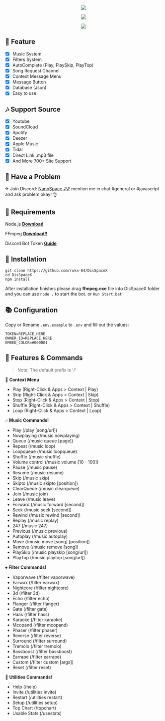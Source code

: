 <p align="center">
<img src="https://capsule-render.vercel.app/api?type=waving&color=gradient&height=200&section=header&text=DisSpaceX&fontSize=80&fontAlignY=35&animation=twinkling&fontColor=gradient"/> </a> 
</p>

<p align="center"> 
  <a href="https://discord.gg/SNG3dh3MbR" target="_blank"> <img src="https://discordapp.com/api/guilds/903043706410643496/widget.png?style=banner2"/> </a> 
</p>

<p align="center"> 
  <a href="https://ko-fi.com/nanotect" target="_blank"> <img src="https://ko-fi.com/img/githubbutton_sm.svg"/> </a> 
</p>

## 📑 Feature

-   [x] Music System
-   [x] Filters System
-   [x] AutoComplete (Play, PlaySkip, PlayTop)
-   [x] Song Request Channel
-   [x] Context Message Menu
-   [x] Message Button
-   [x] Database (Json)
-   [x] Easy to use

## 🎶 Support Source

-   [x] Youtube
-   [x] SoundCloud
-   [x] Spotify
-   [x] Deezer
-   [x] Apple Music
-   [x] Tidal
-   [x] Direct Link .mp3 file
-   [x] And More 700+ Site Support

## 🚨 Have a Problem

✈ Join Discord: [NanoSpace ♪♪](https://discord.gg/SNG3dh3MbR)
mention me in chat #general or #javascript and ask problem okay! 👌

## 🛑 Requirements

Node.js **[Download](https://nodejs.org/dist/v17.0.1/node-v17.0.1-x64.msi)**

FFmpeg **[Download!!](https://github.com/BtbN/FFmpeg-Builds/releases/download/latest/ffmpeg-master-latest-win64-gpl.zip)**

Discord Bot Token **[Guide](https://discordjs.guide/preparations/setting-up-a-bot-application.html#creating-your-bot)**

## 💌 Installation

```
git clone https://github.com/ruka-64/DisSpaceX
cd DisSpaceX
npm install
```

After installation finishes please drag **ffmpeg.exe** file into DisSpaceX folder and you can use `node .` to start the bot. or `Run Start.bat`

## 📚 Configuration

Copy or Rename `.env.example` to `.env` and fill out the values:

```.env
TOKEN=REPLACE_HERE
OWNER_ID=REPLACE_HERE
EMBED_COLOR=#000001
```

## 📄 Features & Commands

> Note: The default prefix is '/'

💬 **Context Menu**

-   Play (Right-Click & Apps > Context | Play)
-   Skip (Right-Click & Apps > Context | Skip)
-   Stop (Right-Click & Apps > Context | Stop)
-   Shuffle (Right-Click & Apps > Context | Shuffle)
-   Loop (Right-Click & Apps > Context | Loop)

🎶 **Music Commands!**

-   Play (/play [song/url])
-   Nowplaying (/music nowplaying)
-   Queue (/music queue [page])
-   Repeat (/music loop)
-   Loopqueue (/music loopqueue)
-   Shuffle (/music shuffle)
-   Volume control (/music volume [10 - 100])
-   Pause (/music pause)
-   Resume (/music resume)
-   Skip (/music skip)
-   Skipto (/music skipto [position])
-   ClearQueue (/music clearqueue)
-   Join (/music join)
-   Leave (/music leave)
-   Forward (/music forward [second])
-   Seek (/music seek [second])
-   Rewind (/music rewind [second])
-   Replay (/music replay)
-   247 (/music 247)
-   Previous (/music previous)
-   Autoplay (/music autoplay)
-   Move (/music move [song] [position])
-   Remove (/music remove [song])
-   PlaySkip (/music playskip [song/url])
-   PlayTop (/music playtop [song/url])

⏺ **Filter Commands!**

-   Vaporwave (/filter vaporwave)
-   Earwax (/filter earwax)
-   Nightcore (/filter nightcore)
-   3d (/filter 3d)
-   Echo (/filter echo)
-   Flanger (/filter flanger)
-   Gate (/filter gate)
-   Haas (/filter hass)
-   Karaoke (/filter karaoke)
-   Mcopand (/filter mcopand)
-   Phaser (/filter phaser)
-   Reverse (/filter reverse)
-   Surround (/filter surround)
-   Tremolo (/filter tremolo)
-   Bassboost (/filter bassboost)
-   Earrape (/filter earrape)
-   Custom (/filter custom [args])
-   Reset (/filter reset)

📑 **Utilities Commands!**

-   Help (/help)
-   Invite (/utilities invite)
-   Restart (/utilities restart)
-   Setup (/utilities setup)
-   Top Chart (/topchart)
-   Usable Stats (/usestats)
